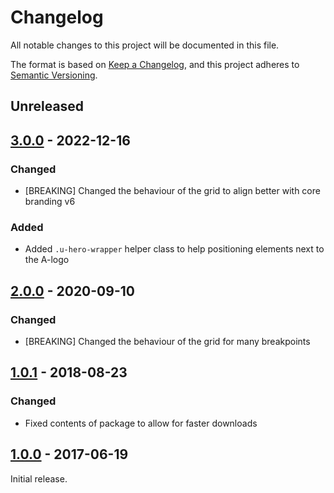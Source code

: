 # Changelog
All notable changes to this project will be documented in this file.

The format is based on [Keep a Changelog](http://keepachangelog.com/),
and this project adheres to [Semantic Versioning](https://semver.org/).


## Unreleased


## [3.0.0] - 2022-12-16

### Changed
- [BREAKING] Changed the behaviour of the grid to align better with core branding v6

### Added
- Added `.u-hero-wrapper` helper class to help positioning elements next to the A-logo


## [2.0.0] - 2020-09-10

### Changed
- [BREAKING] Changed the behaviour of the grid for many breakpoints


## [1.0.1] - 2018-08-23

### Changed
- Fixed contents of package to allow for faster downloads


## [1.0.0] - 2017-06-19
Initial release.


[Unreleased]: https://github.com/a-ui/core_flexboxgrid_scss/compare/v3.0.0...HEAD
[3.0.0]: https://github.com/a-ui/core_flexboxgrid_scss/compare/v2.0.0...v3.0.0
[2.0.0]: https://github.com/a-ui/core_flexboxgrid_scss/compare/v1.0.1...v2.0.0
[1.0.1]: https://github.com/a-ui/core_flexboxgrid_scss/compare/v1.0.0...v1.0.1
[1.0.0]: https://github.com/a-ui/core_flexboxgrid_scss/compare/v1.0.0
